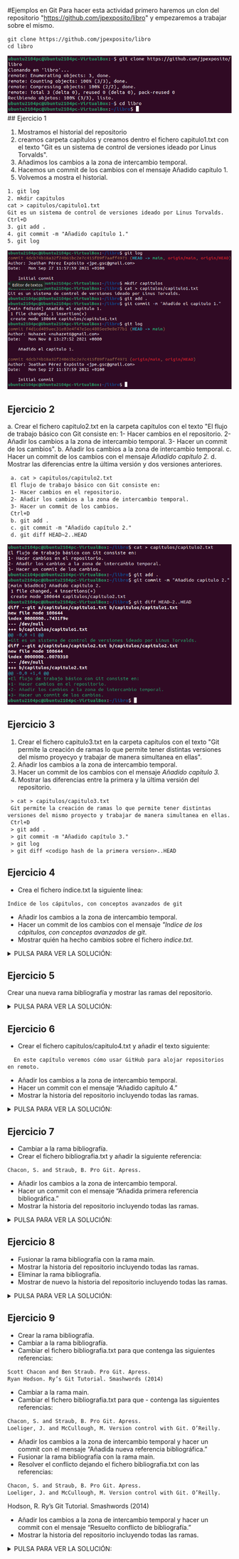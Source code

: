 #Ejemplos en Git
Para hacer esta actividad primero haremos un clon del repositorio "https://github.com/jpexposito/libro" y empezaremos a trabajar sobre el mismo.
```
git clone https://github.com/jpexposito/libro
cd libro
```
<img src="Imágenes/1.png" alt="Imagen 1">
## Ejercicio 1

1. Mostramos el historial del repositorio
2. creamos carpeta capítulos y creamos dentro el fichero capitulo1.txt con el texto "Git es un sistema de control de versiones ideado por Linus Torvalds".
3. Añadimos los cambios a la zona de intercambio temporal.
4. Hacemos un commit de los cambios con el mensaje Añadido capítulo 1.
5. Volvemos a mostra el historial.
```
1. git log
2. mkdir capitulos
cat > capitulos/capitulo1.txt
Git es un sistema de control de versiones ideado por Linus Torvalds.
Ctrl+D
3. git add .
4. git commit -m "Añadido capítulo 1."
5. git log
```
<img src="Imágenes/2.png" alt="Imagen 2">

## Ejercicio 2

a. Crear el fichero capitulo2.txt en la carpeta capítulos con el texto "El flujo de trabajo básico con Git consiste en: 1- Hacer cambios en el repositorio. 2- Añadir los cambios a la zona de intercambio temporal. 3- Hacer un commit de los cambios".
b. Añadir los cambios a la zona de intercambio temporal.
c. Hacer un commit de los cambios con el mensaje _Añadido capítulo 2._
d. Mostrar las diferencias entre la última versión y dos versiones anteriores.

```
 a. cat > capitulos/capitulo2.txt
 El flujo de trabajo básico con Git consiste en:
 1- Hacer cambios en el repositorio.
 2- Añadir los cambios a la zona de intercambio temporal.
 3- Hacer un commit de los cambios.
 Ctrl+D
 b. git add .
 c. git commit -m "Añadido capítulo 2."
 d. git diff HEAD~2..HEAD
```
<img src="Imágenes/3.png" alt="Imagen 3">

## Ejercicio 3

1. Crear el fichero capitulo3.txt en la carpeta capítulos con el texto "Git permite la creación de ramas lo que permite tener distintas versiones del mismo proyecyo y trabajar de manera simultanea en ellas".
2. Añadir los cambios a la zona de intercambio temporal.
3. Hacer un commit de los cambios con el mensaje _Añadido capítulo 3._
4. Mostrar las diferencias entre la primera y la última versión del repositorio.


```
 > cat > capitulos/capitulo3.txt
 Git permite la creación de ramas lo que permite tener distintas versiones del mismo proyecto y trabajar de manera simultanea en ellas.
 Ctrl+D
 > git add .
 > git commit -m "Añadido capítulo 3."
 > git log
 > git diff <codigo hash de la primera version>..HEAD
```

## Ejercicio 4

- Crea el fichero índice.txt la siguiente línea:
```console
Indice de los cápitulos, con conceptos avanzados de git
```
- Añadir los cambios a la zona de intercambio temporal.
- Hacer un commit de los cambios con el mensaje _"Indice de los cápitulos, con conceptos avanzados de git_.
- Mostrar quién ha hecho cambios sobre el fichero _indice.txt_.

<details>
  <summary>PULSA PARA VER LA SOLUCIÓN:</summary>

```console
 > cat > indice.txt
 > git add .
 > git commit -m "Se crea el indice."
 > echo "Indice de los cápitulos, con conceptos avanzados de git" >> indice.txt
 > git add .
 > git commit -m "Añadido el índice ."
 > git annotate indice.txt
 ```

</details>

## Ejercicio 5

Crear una nueva rama bibliografía y mostrar las ramas del repositorio.

<details>
  <summary>PULSA PARA VER LA SOLUCIÓN:</summary>

```console
  git branch bibliografia
  > git branch -av
```

</details>


## Ejercicio 6

 - Crear el fichero capitulos/capitulo4.txt y añadir el texto siguiente:

```console
  En este capítulo veremos cómo usar GitHub para alojar repositorios en remoto.
```

 - Añadir los cambios a la zona de intercambio temporal.
 - Hacer un commit con el mensaje “Añadido capítulo 4.”
 - Mostrar la historia del repositorio incluyendo todas las ramas.

<details>
 <summary>PULSA PARA VER LA SOLUCIÓN:</summary>

```console
> cat > capitulos/capitulo4.txt
En este capítulo veremos cómo usar GitHub para alojar repositorios en remoto.
Ctrl+D
> git add .
> git commit -m "Añadido capítulo 4."
> git log --graph --all --oneline
```

</details>

## Ejercicio 7

 - Cambiar a la rama bibliografía.
 - Crear el fichero bibliografia.txt y añadir la siguiente referencia:
```console
Chacon, S. and Straub, B. Pro Git. Apress.
```
 - Añadir los cambios a la zona de intercambio temporal.
 - Hacer un commit con el mensaje “Añadida primera referencia bibliográfica.”
 - Mostrar la historia del repositorio incluyendo todas las ramas.

<details>
  <summary>PULSA PARA VER LA SOLUCIÓN:</summary>

```console
 > git checkout bibliografia
 > cat > bibliografia.txt
 - Chacon, S. and Straub, B. Pro Git. Apress.
 Ctrl+D
 > git add .
 > git commit -m "Añadida primera referencia bibliográfica."
 > git log --graph --all --oneline
```

 </details>

## Ejercicio 8

 - Fusionar la rama bibliografía con la rama main.
 - Mostrar la historia del repositorio incluyendo todas las ramas.
 - Eliminar la rama bibliografía.
 - Mostrar de nuevo la historia del repositorio incluyendo todas las ramas.

<details>
  <summary>PULSA PARA VER LA SOLUCIÓN:</summary>

 ```console
 > git checkout main
> git merge bibliografia
> git log --graph --all --oneline
> git branch -d bibliografia
> git log --graph --all --oneline
 ```

 </details>

## Ejercicio 9
 - Crear la rama bibliografía.
 - Cambiar a la rama bibliografía.
 - Cambiar el fichero bibliografia.txt para que contenga las siguientes referencias:
```cosole
Scott Chacon and Ben Straub. Pro Git. Apress.
Ryan Hodson. Ry’s Git Tutorial. Smashwords (2014)
```
 - Cambiar a la rama main.
 - Cambiar el fichero bibliografia.txt para que  - contenga las siguientes referencias:
```console
Chacon, S. and Straub, B. Pro Git. Apress.
Loeliger, J. and McCullough, M. Version control with Git. O’Reilly.
```
 - Añadir los cambios a la zona de intercambio temporal y hacer un commit con el mensaje “Añadida nueva referencia bibliográfica.”
 - Fusionar la rama bibliografía con la rama main.
 - Resolver el conflicto dejando el fichero bibliografia.txt con las referencias:
```console
Chacon, S. and Straub, B. Pro Git. Apress.
Loeliger, J. and McCullough, M. Version control with Git. O’Reilly.
```
Hodson, R. Ry’s Git Tutorial. Smashwords (2014)
 - Añadir los cambios a la zona de intercambio temporal y hacer un commit con el mensaje “Resuelto conflicto de bibliografía.”
 - Mostrar la historia del repositorio incluyendo todas las ramas.

<details>
  <summary>PULSA PARA VER LA SOLUCIÓN:</summary>

 ```console
 > git branch bibliografia
 > git checkout bibliografia
 > cat > bibliografia.txt
 - Scott Chacon and Ben Straub. Pro Git. Apress.
 - Ryan Hodson. Ry's Git Tutorial. Smashwords (2014)
 Ctrl+D
 > git commit -a -m "Añadida nueva referencia bibliográfica."
 > git checkout main
 > cat > bibliografia.txt
 - Chacon, S. and Straub, B. Pro Git. Apress.
 - Loeliger, J. and McCullough, M. Version control with Git. O'Reilly.
 Ctrl+D
 > git commit -a -m "Añadida nueva referencia bibliográfica."
 > git merge bibliografia
 > git nano bibliografia
 # Hacer los cambios indicados en el fichero
 > git commit -a -m "Solucionado conflicto bibliografía."
 > git log --graph --all --oneline
 ```

 </details>
